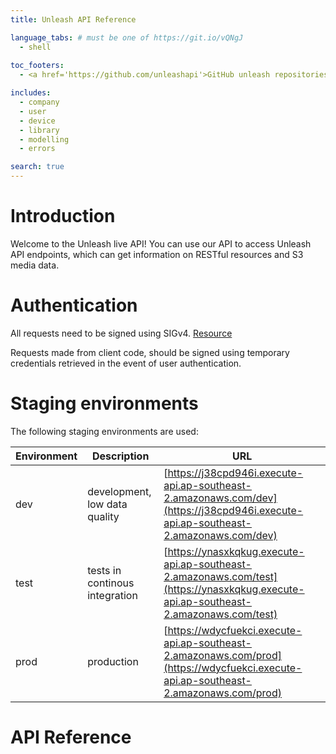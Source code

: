 ```yaml
---
title: Unleash API Reference

language_tabs: # must be one of https://git.io/vQNgJ
  - shell
  
toc_footers:
  - <a href='https://github.com/unleashapi'>GitHub unleash repositories</a>

includes:
  - company
  - user
  - device
  - library
  - modelling
  - errors

search: true
---
```


# Introduction

Welcome to the Unleash live API! You can use our API to access Unleash API endpoints, which can get information on RESTful resources and S3 media data.

# Authentication

All requests need to be signed using SIGv4.  [Resource](http://docs.aws.amazon.com/general/latest/gr/sigv4_signing.html)

Requests made from client code, should be signed using temporary credentials retrieved in the event of user authentication.

# Staging environments

The following staging environments are used:

Environment | Description | URL
-------------- | -------------- | --------------
dev | development, low data quality | [https://j38cpd946i.execute-api.ap-southeast-2.amazonaws.com/dev](https://j38cpd946i.execute-api.ap-southeast-2.amazonaws.com/dev)
test |  tests in continous integration | [https://ynasxkqkug.execute-api.ap-southeast-2.amazonaws.com/test](https://ynasxkqkug.execute-api.ap-southeast-2.amazonaws.com/test)
prod |  production  | [https://wdycfuekci.execute-api.ap-southeast-2.amazonaws.com/prod](https://wdycfuekci.execute-api.ap-southeast-2.amazonaws.com/prod)

# API Reference

